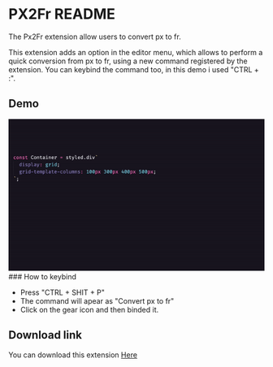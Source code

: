# PX2Fr README

The Px2Fr extension allow users to convert px to fr.

This extension adds an option in the editor menu, which allows to perform a quick conversion from px to fr, using a new command
registered by the extension. You can keybind the command too, in this demo i used "CTRL + :".

## Demo
<img src="https://github.com/felipepasq/px2fr/blob/master/images/pxtofr-gif.gif">
### How to keybind

* Press "CTRL + SHIT + P"
* The command will apear as "Convert px to fr"
* Click on the gear icon and then binded it.

## Download link

You can download this extension [Here](https://marketplace.visualstudio.com/items?itemName=FelipePasquaRodrigues.pxtofr)
